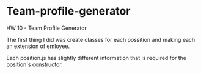 # Team-profile-generator
HW 10 - Team Profile Generator

The first thing I did was create classes for each possition and making each an extension of emloyee. 

Each position.js has slightly different information that is required for the position's constructor. 